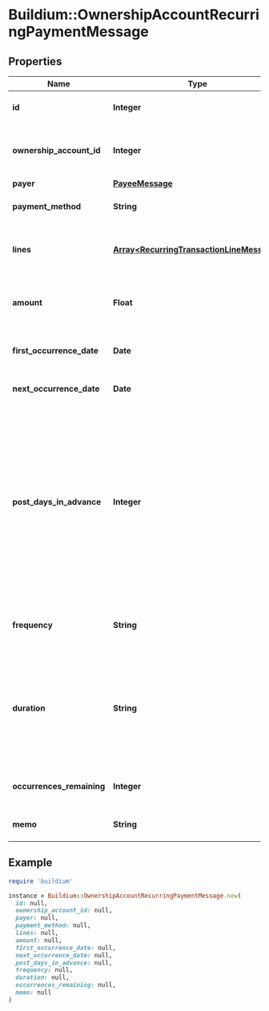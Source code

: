 # Buildium::OwnershipAccountRecurringPaymentMessage

## Properties

| Name | Type | Description | Notes |
| ---- | ---- | ----------- | ----- |
| **id** | **Integer** | The unique identifier of the recurring payment schedule. | [optional] |
| **ownership_account_id** | **Integer** | The unique identifier of the ownership account that the recurring payment will be applied to. | [optional] |
| **payer** | [**PayeeMessage**](PayeeMessage.md) |  | [optional] |
| **payment_method** | **String** | The method of payment for the transaction. | [optional] |
| **lines** | [**Array&lt;RecurringTransactionLineMessage&gt;**](RecurringTransactionLineMessage.md) | Line items describing how the payment is to be allocated when the recurring transaction is processed. | [optional] |
| **amount** | **Float** | The total amount of the recurring payment based on sum of the &#x60;Lines.Amount&#x60;. | [optional] |
| **first_occurrence_date** | **Date** | The date the first occurence this payment was processed. | [optional] |
| **next_occurrence_date** | **Date** | The next date the scheduled payment will be processed. | [optional] |
| **post_days_in_advance** | **Integer** | Specifies the number of days ahead of the transaction date the payment will post on the lease ledger. This setting can be used to add the payment to the ledger ahead of the due date for visibility. For example, if the &#x60;FirstOccurrenceDate&#x60; is set to 8/10/2022 and this value is set to 5 then the charge will added to the ledger on 8/5/2022, but will have transaction date of 8/10/2022. | [optional] |
| **frequency** | **String** | Specifies the frequency at which the recurring payment will be processed. | [optional] |
| **duration** | **String** | Specifies the period of time/occurrences the recurring payment will be processed. Note, if the &#x60;Frequency&#x60; field is set to &#x60;OneTime&#x60; this field should be set to &#x60;NULL&#x60; as any submitted value will be ignored. | [optional] |
| **occurrences_remaining** | **Integer** | The number of remaining times this recurring payment will be processed. | [optional] |
| **memo** | **String** | Memo associated with the recurring payment. | [optional] |

## Example

```ruby
require 'buildium'

instance = Buildium::OwnershipAccountRecurringPaymentMessage.new(
  id: null,
  ownership_account_id: null,
  payer: null,
  payment_method: null,
  lines: null,
  amount: null,
  first_occurrence_date: null,
  next_occurrence_date: null,
  post_days_in_advance: null,
  frequency: null,
  duration: null,
  occurrences_remaining: null,
  memo: null
)
```

